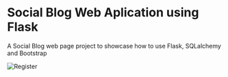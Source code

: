 # Social Blog Web Aplication using Flask
A Social Blog web page project to showcase how to use Flask, SQLalchemy and Bootstrap

![Register](https://user-images.githubusercontent.com/28582065/78934880-011f1800-7aac-11ea-8e4f-34ff593b8d14.PNG)
